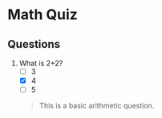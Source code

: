 # Math Quiz
    
## Questions
1. What is 2+2?
   - [ ] 3
   - [x] 4
   - [ ] 5
   
   > This is a basic arithmetic question.